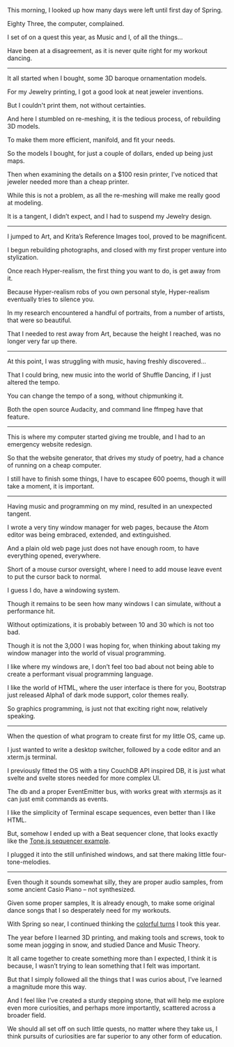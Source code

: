 This morning,
I looked up how many days were left until first day of Spring.

Eighty Three,
the computer, complained.

I set of on a quest this year,
as Music and I, of all the things...

Have been at a disagreement,
as it is never quite right for my workout dancing.

---

It all started when I bought,
some 3D baroque ornamentation models.

For my Jewelry printing,
I got a good look at neat jeweler inventions.

But I couldn't print them,
not without certainties.

And here I stumbled on re-meshing,
it is the tedious process, of rebuilding 3D models.

To make them more efficient,
manifold, and fit your needs.

So the models I bought, for just a couple of dollars,
ended up being just maps.

Then when examining the details on a $100 resin printer,
I’ve noticed that jeweler needed more than a cheap printer.

While this is not a problem,
as all the re-meshing will make me really good at modeling.

It is a tangent, I didn’t expect,
and I had to suspend my Jewelry design.

---

I jumped to Art, and Krita’s Reference Images tool,
proved to be magnificent.

I begun rebuilding photographs,
and closed with my first proper venture into stylization.

Once reach Hyper-realism, the first thing you want to do,
is get away from it.

Because Hyper-realism robs of you own personal style,
Hyper-realism eventually tries to silence you.

In my research encountered a handful of portraits,
from a number of artists, that were so beautiful.

That I needed to rest away from Art,
because the height I reached, was no longer very far up there.

---

At this point, I was struggling with music,
having freshly discovered…

That I could bring, new music into the world of Shuffle Dancing,
if I just altered the tempo.

You can change the tempo of a song,
without chipmunking it.

Both the open source Audacity,
and command line ffmpeg have that feature.

---

This is where my computer started giving me trouble,
and I had to an emergency website redesign.

So that the website generator,
that drives my study of poetry, had a chance of running on a cheap computer.

I still have to finish some things,
I have to escapee 600 poems, though it will take a moment, it is important.

---

Having music and programming on my mind,
resulted in an unexpected tangent.

I wrote a very tiny window manager for web pages,
because the Atom editor was being embraced, extended, and extinguished.

And a plain old web page just does not have enough room,
to have everything opened, everywhere.

Short of a mouse cursor oversight,
where I need to add mouse leave event to put the cursor back to normal.

I guess I do,
have a windowing system.

Though it remains to be seen how many windows I can simulate,
without a performance hit.

Without optimizations,
it is probably between 10 and 30 which is not too bad.

Though it is not the 3,000 I was hoping for,
when thinking about taking my window manager into the world of visual programming.

I like where my windows are,
I don’t feel too bad about not being able to create a performant visual programming language.

I like the world of HTML, where the user interface is there for you,
Bootstrap just released Alpha1 of dark mode support, color themes really.

So graphics programming,
is just not that exciting right now, relatively speaking.

---

When the question of what program to create first for my little OS,
came up.

I just wanted to write a desktop switcher,
followed by a code editor and an xterm.js terminal.

I previously fitted the OS with a tiny CouchDB API inspired DB,
it is just what svelte and svelte stores needed for more complex UI.

The db and a proper EventEmitter bus,
with works great with xtermsjs as it can just emit commands as events.

I like the simplicity of Terminal escape sequences,
even better than I like HTML.

But, somehow I ended up with a Beat sequencer clone,
that looks exactly like the [Tone.js sequencer example][1].

I plugged it into the still unfinished windows,
and sat there making little four-tone-melodies.

---

Even though it sounds somewhat silly, they are proper audio samples,
from some ancient Casio Piano – not synthesized.

Given some proper samples, It is already enough,
to make some original dance songs that I so desperately need for my workouts.

With Spring so near,
I continued thinking the [colorful turns][2] I took this year.

The year before I learned 3D printing, and making tools and screws,
took to some mean jogging in snow, and studied Dance and Music Theory.

It all came together to create something more than I expected,
I think it is because, I wasn’t trying to lean something that I felt was important.

But that I simply followed all the things that I was curios about,
I’ve learned a magnitude more this way.

And I feel like I’ve created a sturdy stepping stone,
that will help me explore even more curiosities, and perhaps more importantly, scattered across a broader field.

We should all set off on such little quests, no matter where they take us,
I think pursuits of curiosities are far superior to any other form of education.

[1]: https://tonejs.github.io/examples/stepSequencer
[2]: https://catpea.com/portfolio.jpg
